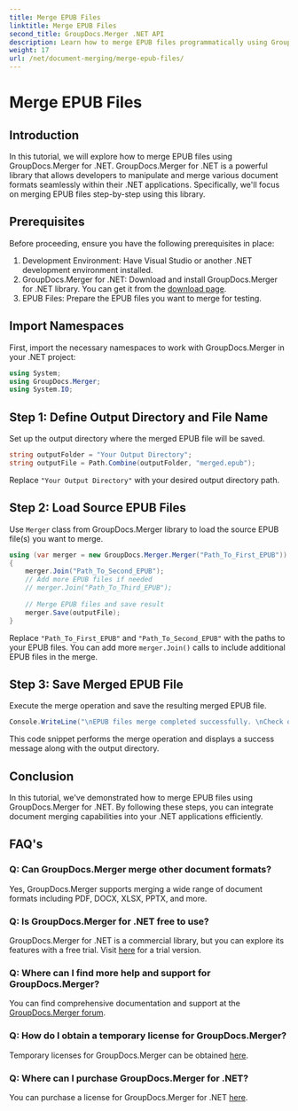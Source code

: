 ```yaml
---
title: Merge EPUB Files
linktitle: Merge EPUB Files
second_title: GroupDocs.Merger .NET API
description: Learn how to merge EPUB files programmatically using GroupDocs.Merger for .NET. Follow our step-by-step tutorial.
weight: 17
url: /net/document-merging/merge-epub-files/
---
```


# Merge EPUB Files

## Introduction
In this tutorial, we will explore how to merge EPUB files using GroupDocs.Merger for .NET. GroupDocs.Merger for .NET is a powerful library that allows developers to manipulate and merge various document formats seamlessly within their .NET applications. Specifically, we'll focus on merging EPUB files step-by-step using this library.
## Prerequisites
Before proceeding, ensure you have the following prerequisites in place:
1. Development Environment: Have Visual Studio or another .NET development environment installed.
2. GroupDocs.Merger for .NET: Download and install GroupDocs.Merger for .NET library. You can get it from the [download page](https://releases.groupdocs.com/merger/net/).
3. EPUB Files: Prepare the EPUB files you want to merge for testing.

## Import Namespaces
First, import the necessary namespaces to work with GroupDocs.Merger in your .NET project:
```csharp
using System; 
using GroupDocs.Merger;
using System.IO;
```
## Step 1: Define Output Directory and File Name
Set up the output directory where the merged EPUB file will be saved.
```csharp
string outputFolder = "Your Output Directory";
string outputFile = Path.Combine(outputFolder, "merged.epub");
```
Replace `"Your Output Directory"` with your desired output directory path.
## Step 2: Load Source EPUB Files
Use `Merger` class from GroupDocs.Merger library to load the source EPUB file(s) you want to merge.
```csharp
using (var merger = new GroupDocs.Merger.Merger("Path_To_First_EPUB"))
{
    merger.Join("Path_To_Second_EPUB");
    // Add more EPUB files if needed
    // merger.Join("Path_To_Third_EPUB");
    
    // Merge EPUB files and save result
    merger.Save(outputFile);
}
```
Replace `"Path_To_First_EPUB"` and `"Path_To_Second_EPUB"` with the paths to your EPUB files. You can add more `merger.Join()` calls to include additional EPUB files in the merge.
## Step 3: Save Merged EPUB File
Execute the merge operation and save the resulting merged EPUB file.
```csharp
Console.WriteLine("\nEPUB files merge completed successfully. \nCheck output in {0}", outputFolder);
```
This code snippet performs the merge operation and displays a success message along with the output directory.

## Conclusion
In this tutorial, we've demonstrated how to merge EPUB files using GroupDocs.Merger for .NET. By following these steps, you can integrate document merging capabilities into your .NET applications efficiently.

## FAQ's
### Q: Can GroupDocs.Merger merge other document formats?
Yes, GroupDocs.Merger supports merging a wide range of document formats including PDF, DOCX, XLSX, PPTX, and more.
### Q: Is GroupDocs.Merger for .NET free to use?
GroupDocs.Merger for .NET is a commercial library, but you can explore its features with a free trial. Visit [here](https://releases.groupdocs.com/) for a trial version.
### Q: Where can I find more help and support for GroupDocs.Merger?
You can find comprehensive documentation and support at the [GroupDocs.Merger forum](https://forum.groupdocs.com/c/merger/32).
### Q: How do I obtain a temporary license for GroupDocs.Merger?
Temporary licenses for GroupDocs.Merger can be obtained [here](https://purchase.groupdocs.com/temporary-license/).
### Q: Where can I purchase GroupDocs.Merger for .NET?
You can purchase a license for GroupDocs.Merger for .NET [here](https://purchase.groupdocs.com/buy).
